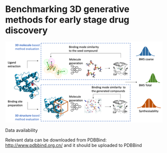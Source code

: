 # Benchmarking 3D generative methods for early stage drug discovery

![alt text](Images/Pipeline.png)

Data availability

Relevant data can be downloaded from PDBBind: http://www.pdbbind.org.cn/ and it should be uploaded to PDBBind
